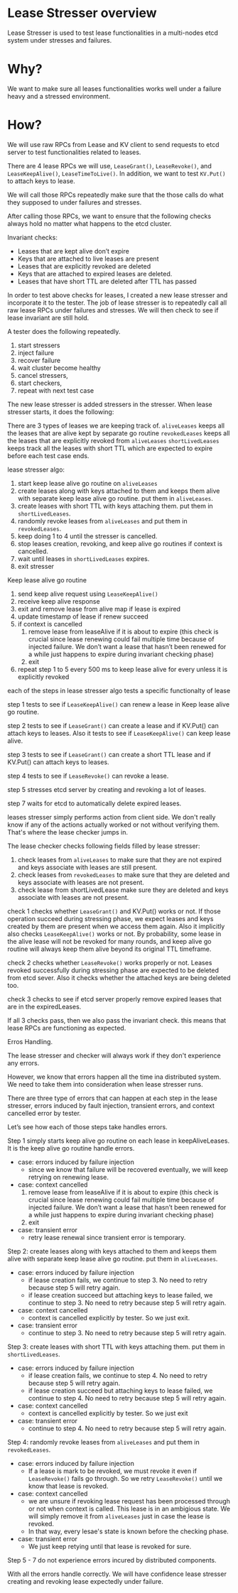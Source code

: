 # Lease Stresser overview
Lease Stresser is used to test lease functionalities in a multi-nodes etcd system under stresses and failures. 

# Why?
We want to make sure all leases functionalities works well under a failure heavy and a stressed environment. 

# How?
We will use raw RPCs from Lease and KV client to send requests to etcd server to test functionalities related to leases.

There are 4 lease RPCs we will use, `LeaseGrant()`, `LeaseRevoke()`, and `LeaseKeepAlive()`, `LeaseTimeToLive()`. In addition, we want to test `KV.Put()` to attach keys to lease.

We will call those RPCs repeatedly make sure that the those calls do what they supposed to under failures and stresses.

After calling those RPCs, we want to ensure that the following checks always hold no matter what happens to the etcd cluster.

Invariant checks:
* Leases that are kept alive don’t expire
* Keys that are attached to live leases are present
* Leases that are explicitly revoked are deleted 
* Keys that are attached to expired leases are deleted.
* Leases that have short TTL are deleted after TTL has passed

In order to test above checks for leases,
I created a new lease stresser and incorporate it to the tester.
The job of lease stresser is to repeatedly call all raw lease RPCs under failures and stresses.
We will then check to see if lease invariant are still hold.

A tester does the following repeatedly.

1. start stressers 
2. inject failure
3. recover failure
4. wait cluster become healthy
5. cancel stressers, 
6. start checkers,
7. repeat with next test case

The new lease stresser is added stressers in the stresser. When lease stresser starts, it does the following:

There are 3 types of leases we are keeping track of.
`aliveLeases` keeps all the leases that are alive kept by separate go routine 
`revokedLeases` keeps all the leases that are explicitly revoked from `aliveLeases`
`shortLivedLeases` keeps track all the leases with short TTL which are expected to expire before each test case ends.

lease stresser algo:

1. start keep lease alive go routine on `aliveLeases`
2. create leases along with keys attached to them and keeps them alive with separate keep lease alive go routine. put them in `aliveLeases`.
3. create leases with short TTL with keys attaching them. put them in `shortLivedLeases`.
4. randomly revoke leases from `aliveLeases` and put them in `revokedLeases`.  
5. keep doing 1 to 4 until the stresser is cancelled.
6. stop leases creation, revoking, and keep alive go routines if context is cancelled.
7. wait until leases in `shortLivedLeases` expires.
8. exit stresser 

Keep lease alive go routine

1. send keep alive request using `LeaseKeepAlive()`
2. receive keep alive response
3. exit and remove lease from alive map if lease is expired
4. update timestamp of lease if renew succeed
5. if context is cancelled
    1. remove lease from leaseAlive if it is about to expire (this check is crucial since lease renewing could fail multiple time because of injected failure. We don’t want a lease that hasn’t been renewed for a while just happens to expire during invariant checking phase)
    2. exit
6. repeat step 1 to 5 every 500 ms to keep lease alive for every unless it is explicitly revoked

each of the steps in lease stresser algo tests a specific functionalty of lease

step 1 tests to see if `LeaseKeepAlive()` can renew a lease in Keep lease alive go routine.

step 2 tests to see if `LeaseGrant()` can create a lease and if KV.Put() can attach keys to leases. Also it tests to see if `LeaseKeepAlive()` can keep lease alive.

step 3 tests to see if `LeaseGrant()` can create a short TTL lease and if KV.Put() can attach keys to leases. 

step 4 tests to see if `LeaseRevoke()` can revoke a lease.

step 5 stresses etcd server by creating and revoking a lot of leases.

step 7 waits for etcd to automatically delete expired leases.

leases stresser simply performs action from client side. We don't really know if any of the actions actually worked or not without verifying them.
That's where the lease checker jumps in.

The lease checker checks following fields filled by lease stresser:

1. check leases from `aliveLeases` to make sure that they are not expired and keys associate with leases are still present.
2. check leases from `revokedLeases` to make sure that they are deleted and keys associate with leases are not present.
3. check lease from shortLivedLease make sure they are deleted and keys associate with leases are not present.

check 1 checks whether `LeaseGrant()` and KV.Put() works or not. If those operation succeed during stressing phase, we expect leases and keys created by them are present when we access them again.
Also it implicitly also checks `LeaseKeepAlive()` works or not. By probability, some lease in the alive lease will not be revoked for many rounds, and keep alive go routine will always keep them alive beyond its original TTL timeframe. 

check 2 checks whether `LeaseRevoke()` works properly or not. Leases revoked successfully during stressing phase are expected to be deleted from etcd sever. Also it checks whether the attached keys are being deleted too.

check 3 checks to see if etcd server properly remove expired leases that are in the expiredLeases.

If all 3 checks pass, then we also pass the invariant check. this means that lease RPCs are functioning as expected.

Erros Handling.

The lease stresser and checker will always work if they don't experience any errors.

However, we know that errors happen all the time ina distributed system. We need to take them into consideration when lease stresser runs.

There are three type of errors that can happen at each step in the lease stresser, errors induced by fault injection, transient errors, and context cancelled error by tester.

Let’s see how each of those steps take handles errors.

Step 1 simply starts keep alive go routine on each lease in keepAliveLeases. It is the keep alive go routine handle errors. 

* case: errors induced by failure injection
    * since we know that failure will be recovered eventually, we will keep retrying on renewing lease.
* case: context cancelled
    1. remove lease from leaseAlive if it is about to expire (this check is crucial since lease renewing could fail multiple time because of injected failure. We don’t want a lease that hasn’t been renewed for a while just happens to expire during invariant checking phase)
    2. exit
* case: transient error
    * retry lease renewal since transient error is temporary.

Step 2: create leases along with keys attached to them and keeps them alive with separate keep lease alive go routine. put them in `aliveLeases`.

* case: errors induced by failure injection
    * if lease creation fails, we continue to step 3. No need to retry because step 5 will retry again.
    * if lease creation succeed but attaching keys to lease failed, we continue to step 3. No need to retry because step 5 will retry again. 
* case: context cancelled
    * context is cancelled explicitly by tester. So we just exit.
* case: transient error
    * continue to step 3. No need to retry because step 5 will retry again.

Step 3: create leases with short TTL with keys attaching them. put them in `shortLivedLeases`.

* case: errors induced by failure injection
    * if lease creation fails, we continue to step 4. No need to retry because step 5 will retry again.
    * if lease creation succeed but attaching keys to lease failed, we continue to step 4. No need to retry because step 5 will retry again. 
* case: context cancelled
    * context is cancelled explicitly by tester. So we just exit
* case: transient error
    * continue to step 4. No need to retry because step 5 will retry again.

Step 4: randomly revoke leases from `aliveLeases` and put them in `revokedLeases`.  

* case: errors induced by failure injection
    * If a lease is mark to be revoked, we must revoke it even if `LeaseRevoke()` fails go through. So we retry `LeaseRevoke()` until we know that lease is revoked.	
* case: context cancelled
    * we are unsure if revoking lease request has been processed through or not when context is called. This lease is in an ambigious state. We will simply remove it from `aliveLeases` just in case the lease is revoked.
    * In that way, every lesae's state is known before the checking phase.
* case: transient error
    * We just keep retying until that lease is revoked for sure.

Step 5 - 7 do not experience errors incured by distributed components. 

With all the errors handle correctly. We will have confidence lease stresser creating and revoking lease expectedly under failure.